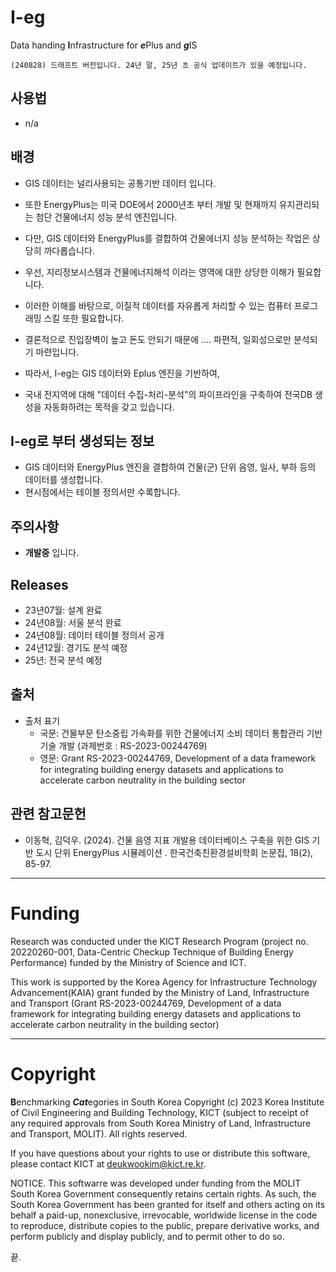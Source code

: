 # I-eg
Data handing **I**nfrastructure for ***e***Plus and ***g***IS

```
(240828) 드래프트 버전입니다. 24년 말, 25년 초 공식 업데이트가 있을 예정입니다.          
```

## 사용법
- n/a

## 배경
- GIS 데이터는 널리사용되는 공통기반 데이터 입니다. 
- 또한 EnergyPlus는 미국 DOE에서 2000년초 부터 개발 및 현재까지 유지관리되는 첨단 건물에너지 성능 분석 엔진입니다.
- 다만, GIS 데이터와 EnergyPlus를 결합하여 건물에너지 성능 분석하는 작업은 상당히 까다롭습니다.
- 우선, 지리정보시스템과 건물에너지해석 이라는 영역에 대한 상당한 이해가 필요합니다.
- 이러한 이해를 바탕으로, 이질적 데이터를 자유롭게 처리할 수 있는 컴퓨터 프로그래밍 스킬 또한 필요합니다.
- 결론적으로 진입장벽이 높고 돈도 안되기 때문에 .... 파편적, 일회성으로만 분석되기 마련입니다.

- 따라서, I-eg는 GIS 데이터와 Eplus 엔진을 기반하여,
- 국내 전지역에 대해 "데이터 수집-처리-분석"의 파이프라인을 구축하여 전국DB 생성을 자동화하려는 목적을 갖고 있습니다.

## I-eg로 부터 생성되는 정보
- GIS 데이터와 EnergyPlus 엔진을 결합하여 건물(군) 단위 음영, 일사, 부하 등의 데이터를 생성합니다.
- 현시점에서는 테이블 정의서만 수록합니다.

## 주의사항
- **개발중** 입니다. 

## Releases 
- 23년07월: 설계 완료
- 24년08월: 서울 분석 완료
- 24년08월: 데이터 테이블 정의서 공개
- 24년12월: 경기도 분석 예정
- 25년: 전국 분석 예정

## 출처
- 출처 표기  
  - 국문: 건물부문 탄소중립 가속화를 위한 건물에너지 소비 데이터 통합관리 기반기술 개발 (과제번호 : RS-2023-00244769)  
  - 영문: Grant RS-2023-00244769, Development of a data framework for integrating building energy datasets and applications to accelerate carbon neutrality in the building sector

## 관련 참고문헌
- 이동혁, 김덕우. (2024). 건물 음영 지표 개발용 데이터베이스 구축을 위한 GIS 기반 도시 단위 EnergyPlus 시뮬레이션 . 한국건축친환경설비학회 논문집, 18(2), 85-97.


---
# Funding

Research was conducted under the KICT Research Program (project no. 20220260-001, Data-Centric Checkup Technique of Building Energy Performance) funded by the
Ministry of Science and ICT.

This work is supported by the Korea Agency for Infrastructure Technology Advancement(KAIA) grant funded by the Ministry of Land, Infrastructure and Transport (Grant RS-2023-00244769, Development of a data framework for integrating building energy datasets and applications to accelerate carbon neutrality in the building sector)

---
   
# Copyright
**B**enchmarking ***Cat***egories in South Korea Copyright (c) 2023
Korea Institute of Civil Engineering and Building Technology, KICT (subject to receipt of any required approvals from South Korea Ministry of Land, Infrastructure and Transport, MOLIT). All rights reserved.

If you have questions about your rights to use or distribute this software, please contact KICT at deukwookim@kict.re.kr.

NOTICE. This softwarre was developed under funding from the MOLIT South Korea Government consequently retains certain rights. As such, the South Korea Government has been granted for itself and others acting on its behalf a paid-up, nonexclusive, irrevocable, worldwide license in the code to reproduce, distribute copies to the public, prepare derivative works, and perform publicly and display publicly, and to permit other to do so.

끝.
